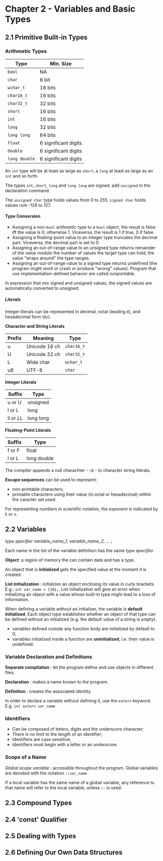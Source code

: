 # Chapter 2 - Variables and Basic Types
## 2.1 Primitive Built-in Types
### Arithmetic Types

| Type     		| Min. Size		|
| -------------	| ------------- |
| `bool`		| NA 			|
| `char`		| 8 bit 		|
| `wchar_t`		| 16 bits		|
| `char16_t`	| 16 bits		|
| `char32_t`	| 32 bits		|
| `short`		| 16 bits		|
| `int`			| 16 bits		|
| `long`		| 32 bits				|
| `long long`	| 64 bits				|
| `float`		| 6 significant digits	|
| `double`		| 6 significant digits	|
| `long double`	| 6 significant digits	|

An `int` type will be at least as large as `short`; a `long` at least as large as an `int` and so forth.

The types `int`, `short`, `long` and `long long` are signed; add `unsigned` in the declaration command. 

The `unsigned char` type holds values from 0 to 255. `signed char` holds values rom -128 to 127.

#### Type Conversion

* Assigning a non-`bool` arithmetic type to a `bool` object, the result is false iff the value is 0; otherwise 1. Viceversa, the result is 1 if true, 0 if false.
* Assigning a floating-point value to an integer type truncates the decimal part. Viceversa, the decimal part is set to 0.
* Assigning an out-of-range value to an unsigned type returns remainder of the value modulo the number of values the target type can hold; the value "wraps around" the type ranges.
* Assigning an out-of-range value to a signed type returns undefined (the program might work or crash or produce "wrong" values). Program that use implementation-defined behavior are called *nonportable*.


In expression that mix signed and unsigned values, the signed values are automatically converted to unsigned.

##### Literals

Integer literals can be represented in decimal, octal (leading `0`), and hexadecimal form (`0x`).

  **Character and String Literals**

| Prefix		| Meaning		| Type 		|
| ------------- | ------------- | --------- |
| u 			| Unicode 16 ch | `char16_t`|
| U 			| Unicode 32 ch | `char32_t`|
| L 			| Wide char 	| `wchar_t` |
| u8 			| UTF-8			| `char`	|

  **Integer Literals**

| Suffix		| Type 		|
| ------------- | --------- |
| u or U		| unsigned	|
| l or L		| long		|
| ll or LL		| long long |

  **Floating-Point Literals**

| Suffix		| Type 			|
| ------------- | -------------	|
| f or F		| float 		|
| l or L		| long double	|

The compiler appends a null charachter - `\0` - to character string literals.

**Escape sequences** can be used to represent:
- non-printable characters;
- printable characters using their value (in octal or hexadecimal) within the caracter set used.

For representing numbers in scientific notation, the exponent is indicated by `E` or `e`.

## 2.2 Variables

*type specifier* *variable_name_1*, *variable_name_2*, ... ;

Each name in the list of the variable definition has the same *type specifier*.

**Object**: a region of memory the can contain data and has a type.

An object that is **initialized** gets the specified value at the moment it is created. 

**List initialization** : initializes an object enclosing its value in curly brackets. E.g.: `int var_name = {10};`. List initialization will give an error when initializing an object with a value whose built-in type might lead to a loss of information.

When defining a variable without an initializer, the variable is **default initialized**. Each object type establishes whether an object of that type can be defined without an initialized (e.g. the default value of a string is *empty*).
- variables defined outside any function body are initialized by default to 0;
- variables initialized inside a function are **uninitialized**, i.e. their value is undefined.

### Variable Declaration and Definitions

**Separate compilation** : let the program define and use objects in different files.

**Declaration** : makes a name known to the program.

**Definition** : creates the associated identity.

In order to declare a variable without defining it, use the `extern` keyword. E.g.
	`int extern var_name`

### Identifiers

- Can be composed of letters, digits and the underscore character;
- There is no limit  to the length of an identifier;
- Identifiers are case sensitive;
- Identifiers must begin with a letter or an underscore.

### Scope of a Name

*Global scope variable* : accessible throughout the program. Global variables are denoted with the notation `::var_name`

If a local variable has the same name of a global variable, any reference to that name will refer to the local variable, unless `::` is used.

## 2.3 Compound Types

## 2.4 'const' Qualifier

## 2.5 Dealing with Types

## 2.6 Defining Our Own Data Structures
